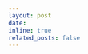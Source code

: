 ```yaml
---
layout: post
date: 
inline: true
related_posts: false
---
```

<!---
2024-12-01
**Open positions**: 2 internships in Representation Learning, Generative AI and Contrastive Learning applied to Medical Imaging ([First](assets/pdf/Stage_Proposal_Contr.pdf), [Second](assets/pdf/Stage_Proposal_Distill.pdf))
-->
